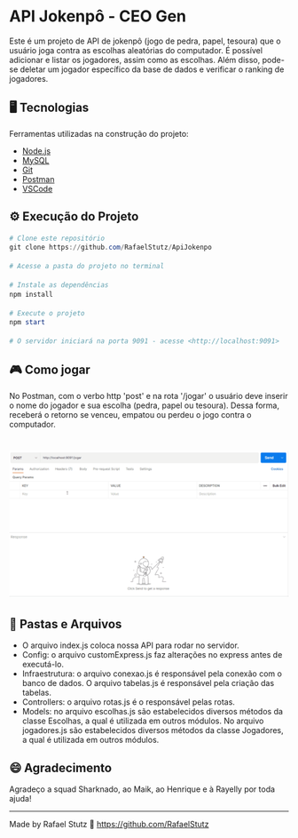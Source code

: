 # API Jokenpô - CEO Gen 

Este é um projeto de API de jokenpô (jogo de pedra, papel, tesoura) que o usuário joga contra as escolhas aleatórias do computador. É possível adicionar e listar os jogadores, assim como as escolhas. Além disso, pode-se deletar um jogador específico da base de dados e verificar o ranking de jogadores.

## 🖥️ Tecnologias

Ferramentas utilizadas na construção do projeto:

- [Node.js](https://nodejs.org/en/)
- [MySQL](https://www.mysql.com/)
- [Git](https://git-scm.com/)
- [Postman](https://www.postman.com/)
- [VSCode](https://code.visualstudio.com/)

## ⚙️ Execução do Projeto

```powershell
# Clone este repositório
git clone https://github.com/RafaelStutz/ApiJokenpo

# Acesse a pasta do projeto no terminal

# Instale as dependências
npm install 

# Execute o projeto
npm start

# O servidor iniciará na porta 9091 - acesse <http://localhost:9091>
```

## 🎮 Como jogar

No Postman, com o verbo http 'post' e na rota '/jogar' o usuário deve inserir o nome do jogador e sua escolha (pedra, papel ou tesoura). 
Dessa forma, receberá o retorno se venceu, empatou ou perdeu o jogo contra o computador.

<h1 align="center">
  <img alt="Readme" title="Readme" src="Readme-gif.gif" />
</h1>

## 📁 Pastas e Arquivos

- O arquivo index.js coloca nossa API para rodar no servidor.
- Config: o arquivo customExpress.js faz alterações no express antes de executá-lo.
- Infraestrutura: o arquivo conexao.js é responsável pela conexão com o banco de dados. O arquivo tabelas.js é responsável pela criação das tabelas.
- Controllers: o arquivo rotas.js é o responsável pelas rotas.
- Models: no arquivo escolhas.js são estabelecidos diversos métodos da classe Escolhas, a qual é utilizada em outros módulos. No arquivo jogadores.js são estabelecidos diversos métodos da classe Jogadores, a qual é utilizada em outros módulos.

## 😄 Agradecimento

Agradeço a squad Sharknado, ao Maik, ao Henrique e à Rayelly por toda ajuda!

---
Made by Rafael Stutz 🤙 https://github.com/RafaelStutz
